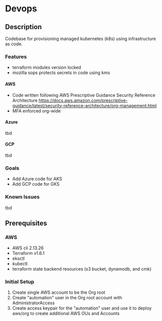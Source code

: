 # Devops

## Description
Codebase for provisioning managed kubernetes (k8s) using infrastructure as code.

### Features
- terraform modules version locked
- mozilla sops protects secrets in code using kms

#### AWS
- Code written following AWS Prescriptive Guidance Security Reference Architecture https://docs.aws.amazon.com/prescriptive-guidance/latest/security-reference-architecture/org-management.html
- MFA enforced org-wide

#### Azure
tbd

#### GCP
tbd

### Goals
- Add Azure code for AKS
- Add GCP code for GKS

### Known Issues
tbd

## Prerequisites

### AWS
- AWS cli 2.13.26
- Terraform v1.6.1
- eksctl
- kubectl
- terraform state backend resources (s3 bucket, dynamodb, and cmk)

### Initial Setup
1. Create single AWS account to be the Org root
1. Create "automation" user in the Org root account with AdministratorAccess
1. Create access keypair for the "automation" user and use it to deploy aws/org to create additional AWS OUs and Accounts
